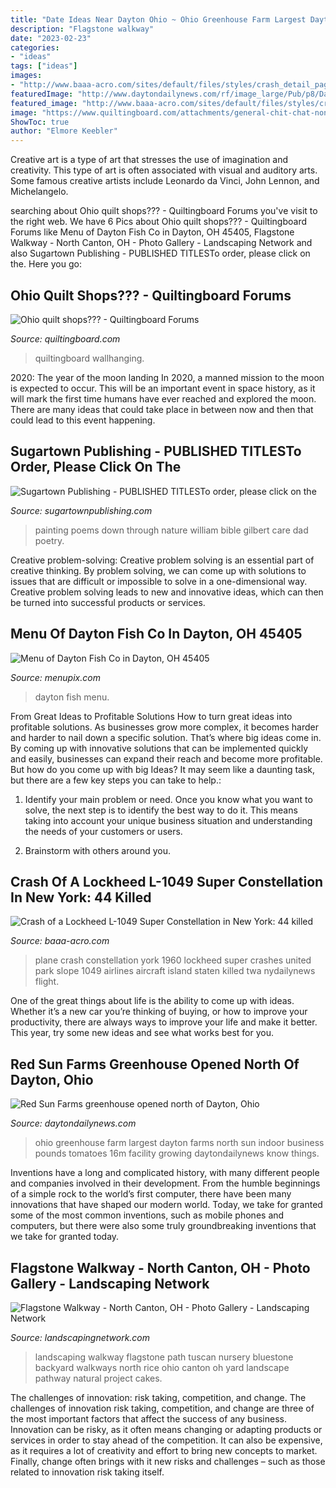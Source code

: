 ```yaml
---
title: "Date Ideas Near Dayton Ohio ~ Ohio Greenhouse Farm Largest Dayton Farms North Sun Indoor Business Pounds Tomatoes 16m Facility Growing Daytondailynews Know Things"
description: "Flagstone walkway"
date: "2023-02-23"
categories:
- "ideas"
tags: ["ideas"]
images:
- "http://www.baaa-acro.com/sites/default/files/styles/crash_detail_page_image_style_1000x505_/public/import/uploads/1960/12/N6907C-4.jpg?itok=GHYJzbh_"
featuredImage: "http://www.daytondailynews.com/rf/image_large/Pub/p8/DaytonDailyNews/2017/03/03/Images/newsEngin.17968489_newsEngin.17952717_goldenfresh1.jpg"
featured_image: "http://www.baaa-acro.com/sites/default/files/styles/crash_detail_page_image_style_1000x505_/public/import/uploads/1960/12/N6907C-4.jpg?itok=GHYJzbh_"
image: "https://www.quiltingboard.com/attachments/general-chit-chat-non-quilting-talk-f7/406443d1365218264-image.jpg"
ShowToc: true
author: "Elmore Keebler"
---
```



Creative art is a type of art that stresses the use of imagination and creativity. This type of art is often associated with visual and auditory arts. Some famous creative artists include Leonardo da Vinci, John Lennon, and Michelangelo.

	

		
searching about Ohio quilt shops??? - Quiltingboard Forums you've visit to the right web. We have 6 Pics about Ohio quilt shops??? - Quiltingboard Forums like Menu of Dayton Fish Co in Dayton, OH 45405, Flagstone Walkway - North Canton, OH - Photo Gallery - Landscaping Network and also Sugartown Publishing - PUBLISHED TITLESTo order, please click on the. Here you go:
		
    
## Ohio Quilt Shops??? - Quiltingboard Forums

<img loading=lazy src="https://www.quiltingboard.com/attachments/general-chit-chat-non-quilting-talk-f7/406443d1365218264-image.jpg" onerror="this.onerror=null;this.src='https://tse1.mm.bing.net/th?id=OIP.QBn_U5p3UA1vaDkD5V3ziwAAAA&amp;pid=15.1';" alt="Ohio quilt shops??? - Quiltingboard Forums">

_Source: quiltingboard.com_

>quiltingboard wallhanging. 

	

2020: The year of the moon landing
In 2020, a manned mission to the moon is expected to occur. This will be an important event in space history, as it will mark the first time humans have ever reached and explored the moon. There are many ideas that could take place in between now and then that could lead to this event happening.

    
## Sugartown Publishing - PUBLISHED TITLESTo Order, Please Click On The

<img loading=lazy src="http://sugartownpublishing.com/yahoo_site_admin/assets/images/Cathy-Dana-cover_sm.89183628_std.jpg" onerror="this.onerror=null;this.src='https://tse2.mm.bing.net/th?id=OIP.31-AppI3G-nZ9WYDicoiEwAAAA&amp;pid=15.1';" alt="Sugartown Publishing - PUBLISHED TITLESTo order, please click on the">

_Source: sugartownpublishing.com_

>painting poems down through nature william bible gilbert care dad poetry. 

	

Creative problem-solving:
Creative problem solving is an essential part of creative thinking. By problem solving, we can come up with solutions to issues that are difficult or impossible to solve in a one-dimensional way. Creative problem solving leads to new and innovative ideas, which can then be turned into successful products or services.

    
## Menu Of Dayton Fish Co In Dayton, OH 45405

<img loading=lazy src="https://www.menupix.com/menu_img/20180821a4867zq_02.jpg" onerror="this.onerror=null;this.src='https://tse2.mm.bing.net/th?id=OIP.fXKlOHwOy68LMsw1sVqb-QHaMM&amp;pid=15.1';" alt="Menu of Dayton Fish Co in Dayton, OH 45405">

_Source: menupix.com_

>dayton fish menu. 

	

From Great Ideas to Profitable Solutions
How to turn great ideas into profitable solutions. As businesses grow more complex, it becomes harder and harder to nail down a specific solution. That’s where big ideas come in. By coming up with innovative solutions that can be implemented quickly and easily, businesses can expand their reach and become more profitable.
But how do you come up with big Ideas? It may seem like a daunting task, but there are a few key steps you can take to help.:

1) Identify your main problem or need. Once you know what you want to solve, the next step is to identify the best way to do it. This means taking into account your unique business situation and understanding the needs of your customers or users.

2) Brainstorm with others around you.

    
## Crash Of A Lockheed L-1049 Super Constellation In New York: 44 Killed

<img loading=lazy src="http://www.baaa-acro.com/sites/default/files/styles/crash_detail_page_image_style_1000x505_/public/import/uploads/1960/12/N6907C-4.jpg?itok=GHYJzbh_" onerror="this.onerror=null;this.src='https://tse1.mm.bing.net/th?id=OIP.mhjd7T-rVc2mEfUzx9xN-gHaDv&amp;pid=15.1';" alt="Crash of a Lockheed L-1049 Super Constellation in New York: 44 killed">

_Source: baaa-acro.com_

>plane crash constellation york 1960 lockheed super crashes united park slope 1049 airlines aircraft island staten killed twa nydailynews flight. 

	

One of the great things about life is the ability to come up with ideas. Whether it’s a new car you’re thinking of buying, or how to improve your productivity, there are always ways to improve your life and make it better. This year, try some new ideas and see what works best for you.

    
## Red Sun Farms Greenhouse Opened North Of Dayton, Ohio

<img loading=lazy src="http://www.daytondailynews.com/rf/image_large/Pub/p8/DaytonDailyNews/2017/03/03/Images/newsEngin.17968489_newsEngin.17952717_goldenfresh1.jpg" onerror="this.onerror=null;this.src='https://tse4.mm.bing.net/th?id=OIP.UnDu5Eux4_FI-658PTkcigHaG7&amp;pid=15.1';" alt="Red Sun Farms greenhouse opened north of Dayton, Ohio">

_Source: daytondailynews.com_

>ohio greenhouse farm largest dayton farms north sun indoor business pounds tomatoes 16m facility growing daytondailynews know things. 

	

Inventions have a long and complicated history, with many different people and companies involved in their development. From the humble beginnings of a simple rock to the world’s first computer, there have been many innovations that have shaped our modern world. Today, we take for granted some of the most common inventions, such as mobile phones and computers, but there were also some truly groundbreaking inventions that we take for granted today.

    
## Flagstone Walkway - North Canton, OH - Photo Gallery - Landscaping Network

<img loading=lazy src="https://images.landscapingnetwork.com/pictures/images/800x642Max/flagstone-walkway_80/bluestone-path-rice-s-nursery-landscaping_3694.jpg" onerror="this.onerror=null;this.src='https://tse3.mm.bing.net/th?id=OIP.Bqs2TzRbXnI5g0QOCAFz-AHaE6&amp;pid=15.1';" alt="Flagstone Walkway - North Canton, OH - Photo Gallery - Landscaping Network">

_Source: landscapingnetwork.com_

>landscaping walkway flagstone path tuscan nursery bluestone backyard walkways north rice ohio canton oh yard landscape pathway natural project cakes. 

	

The challenges of innovation: risk taking, competition, and change.
The challenges of innovation risk taking, competition, and change are three of the most important factors that affect the success of any business. Innovation can be risky, as it often means changing or adapting products or services in order to stay ahead of the competition. It can also be expensive, as it requires a lot of creativity and effort to bring new concepts to market. Finally, change often brings with it new risks and challenges – such as those related to innovation risk taking itself.

